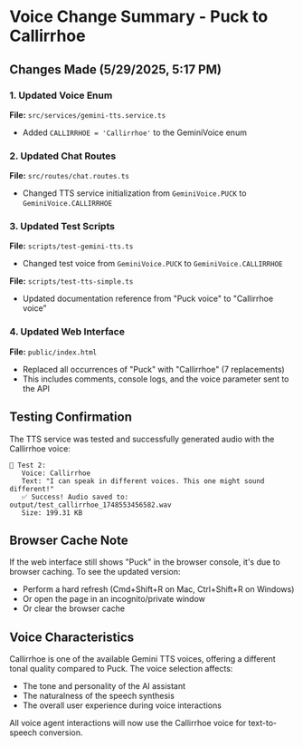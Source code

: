 # Voice Change Summary - Puck to Callirrhoe

## Changes Made (5/29/2025, 5:17 PM)

### 1. Updated Voice Enum
**File:** `src/services/gemini-tts.service.ts`
- Added `CALLIRRHOE = 'Callirrhoe'` to the GeminiVoice enum

### 2. Updated Chat Routes
**File:** `src/routes/chat.routes.ts`
- Changed TTS service initialization from `GeminiVoice.PUCK` to `GeminiVoice.CALLIRRHOE`

### 3. Updated Test Scripts
**File:** `scripts/test-gemini-tts.ts`
- Changed test voice from `GeminiVoice.PUCK` to `GeminiVoice.CALLIRRHOE`

**File:** `scripts/test-tts-simple.ts`
- Updated documentation reference from "Puck voice" to "Callirrhoe voice"

### 4. Updated Web Interface
**File:** `public/index.html`
- Replaced all occurrences of "Puck" with "Callirrhoe" (7 replacements)
- This includes comments, console logs, and the voice parameter sent to the API

## Testing Confirmation

The TTS service was tested and successfully generated audio with the Callirrhoe voice:
```
📢 Test 2:
   Voice: Callirrhoe
   Text: "I can speak in different voices. This one might sound different!"
   ✅ Success! Audio saved to: output/test_callirrhoe_1748553456582.wav
   Size: 199.31 KB
```

## Browser Cache Note

If the web interface still shows "Puck" in the browser console, it's due to browser caching. To see the updated version:
- Perform a hard refresh (Cmd+Shift+R on Mac, Ctrl+Shift+R on Windows)
- Or open the page in an incognito/private window
- Or clear the browser cache

## Voice Characteristics

Callirrhoe is one of the available Gemini TTS voices, offering a different tonal quality compared to Puck. The voice selection affects:
- The tone and personality of the AI assistant
- The naturalness of the speech synthesis
- The overall user experience during voice interactions

All voice agent interactions will now use the Callirrhoe voice for text-to-speech conversion.
